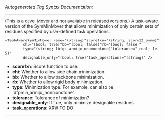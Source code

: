 _Autogenerated Tag Syntax Documentation:_

---
(This is a devel Mover and not available in released versions.) A task-aware version of the SymMinMover that allows minimization of only certain sets of residues specified by user-defined task operations.

```
<TaskAwareSymMinMover name="(string)"scorefxn="(string; score12_symm)"
        chi="(bool; true)"bb="(bool; false)"rb="(bool; false)"
        type="(string; lbfgs_armijo_nonmonotone)"tolerance="(real; 1e-5)"
        designable_only="(bool; true)"task_operations="(string)" />
```

-   **scorefxn**: Score function to use.
-   **chi**: Whether to allow side chain minimization.
-   **bb**: Whether to allow backbone minimization.
-   **rb**: Whether to allow rigid body minimization.
-   **type**: Minimization type. For example, can also be 'dfpmin_armijo_nonmonotone'.
-   **tolerance**: Tolerance of minimization?
-   **designable_only**: If true, only minimize designable residues.
-   **task_operations**: XRW TO DO

---
